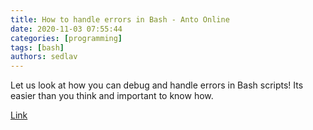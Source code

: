 ```yaml
---
title: How to handle errors in Bash - Anto Online
date: 2020-11-03 07:55:44
categories: [programming]
tags: [bash]
authors: sedlav
---
```


Let us look at how you can debug and handle errors in Bash scripts! Its easier than you think and important to know how.

[Link](https://anto.online/code/handle-bash-errors/)
